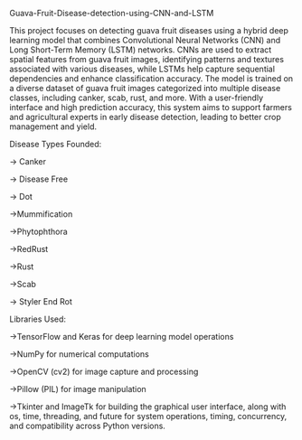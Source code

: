  Guava-Fruit-Disease-detection-using-CNN-and-LSTM
 
This project focuses on detecting guava fruit diseases using a hybrid deep learning model that combines Convolutional Neural Networks (CNN) and Long Short-Term Memory (LSTM) networks. CNNs are used to extract spatial features from guava fruit images, identifying patterns and textures associated with various diseases, while LSTMs help capture sequential dependencies and enhance classification accuracy. The model is trained on a diverse dataset of guava fruit images categorized into multiple disease classes, including canker, scab, rust, and more. With a user-friendly interface and high prediction accuracy, this system aims to support farmers and agricultural experts in early disease detection, leading to better crop management and yield.

Disease Types Founded:

-> Canker

-> Disease Free

-> Dot

->Mummification

->Phytophthora

->RedRust

->Rust

->Scab

-> Styler End Rot

Libraries Used:

->TensorFlow and Keras for deep learning model operations

->NumPy for numerical computations

->OpenCV (cv2) for image capture and processing

->Pillow (PIL) for image manipulation

->Tkinter and ImageTk for building the graphical user interface, along with os, time, threading, and future for system operations, timing, concurrency, and compatibility across Python versions.

